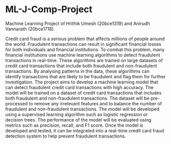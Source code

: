 # ML-J-Comp-Project
Machine Learning Project of Hrithik Umesh (20bce1319) and Anirudh Vannarath (20bce1718).

Credit card fraud is a serious problem that affects millions of people around the world. Fraudulent transactions can result in significant financial losses for both individuals and financial institutions. To combat this problem, many financial institutions use machine learning algorithms to detect fraudulent transactions in real-time. These algorithms are trained on large datasets of credit card transactions that include both fraudulent and non-fraudulent transactions. By analysing patterns in the data, these algorithms can identify transactions that are likely to be fraudulent and flag them for further investigation.
The project aims to develop a machine learning model that can detect fraudulent credit card transactions with high accuracy. The model will be trained on a dataset of credit card transactions that includes both fraudulent and non-fraudulent transactions. The dataset will be pre-processed to remove any irrelevant features and to balance the number of fraudulent and non-fraudulent transactions. The model will be developed using a supervised learning algorithm such as logistic regression or decision trees. The performance of the model will be evaluated using metrics such as precision, recall, and F1 score. Once the model is developed and tested, it can be integrated into a real-time credit card fraud detection system to help prevent fraudulent transactions.
